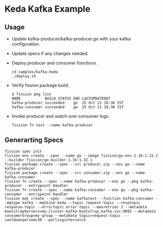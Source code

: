 # Keda Kafka Example

## Usage

- Update kafka-producer/kafka-producer.go with your kafka configuration.
- Update specs if any changes needed.
- Deploy producer and consumer functions.

    ```console
    cd samples/kafka-keda
    ./deploy.sh
    ```

- Verify fission package build.

    ```console
    $ fission pkg list
    NAME           BUILD_STATUS ENV LASTUPDATEDAT
    kafka-producer succeeded    go  25 Oct 21 18:36 IST
    kafka-consumer succeeded    go  25 Oct 21 18:36 IST
    ```

- Invoke producer and watch over consumer logs.

    ```console
    fission fn test --name kafka-producer
    ```

## Generarting Specs

```console
fission spec init
fission env create --spec --name go --image fission/go-env-1.16:1.32.1 --builder fission/go-builder-1.16:1.32.1
fission package create --spec --src producer.zip --env go --name kafka-producer
fission package create --spec --src consumer.zip --env go --name kafka-consumer
fission fn create --spec --name kafka-producer --env go --pkg kafka-producer --entrypoint Handler
fission fn create --spec --name kafka-consumer --env go --pkg kafka-consumer --entrypoint Handler
fission mqt create --spec --name kafkatest --function kafka-consumer --mqtype kafka --mqtkind keda --topic request-topic --resptopic response-topic --errortopic error-topic --maxretries 3 --metadata bootstrapServers=my-cluster-kafka-bootstrap.kafka.svc:9092 --metadata consumerGroup=my-group --metadata topic=request-topic  --cooldownperiod=30 --pollinginterval=5
```

